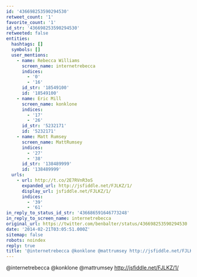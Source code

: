 ```yaml
---
id: '436698253590294530'
retweet_count: '1'
favorite_count: '1'
id_str: '436698253590294530'
retweeted: false
entities:
  hashtags: []
  symbols: []
  user_mentions:
    - name: Rebecca Williams
      screen_name: internetrebecca
      indices:
        - '0'
        - '16'
      id_str: '18549100'
      id: '18549100'
    - name: Eric Mill
      screen_name: konklone
      indices:
        - '17'
        - '26'
      id_str: '5232171'
      id: '5232171'
    - name: Matt Rumsey
      screen_name: MattRumsey
      indices:
        - '27'
        - '38'
      id_str: '138489999'
      id: '138489999'
  urls:
    - url: http://t.co/2E7RVnR3oS
      expanded_url: http://jsfiddle.net/FJLKZ/1/
      display_url: jsfiddle.net/FJLKZ/1/
      indices:
        - '39'
        - '61'
in_reply_to_status_id_str: '436686591646773248'
in_reply_to_screen_name: internetrebecca
original_url: https://twitter.com/benbalter/status/436698253590294530
date: '2014-02-21T03:05:51.000Z'
sitemap: false
robots: noindex
reply: true
title: '@internetrebecca @konklone @mattrumsey http://jsfiddle.net/FJLKZ/1/'
---
```


@internetrebecca @konklone @mattrumsey http://jsfiddle.net/FJLKZ/1/